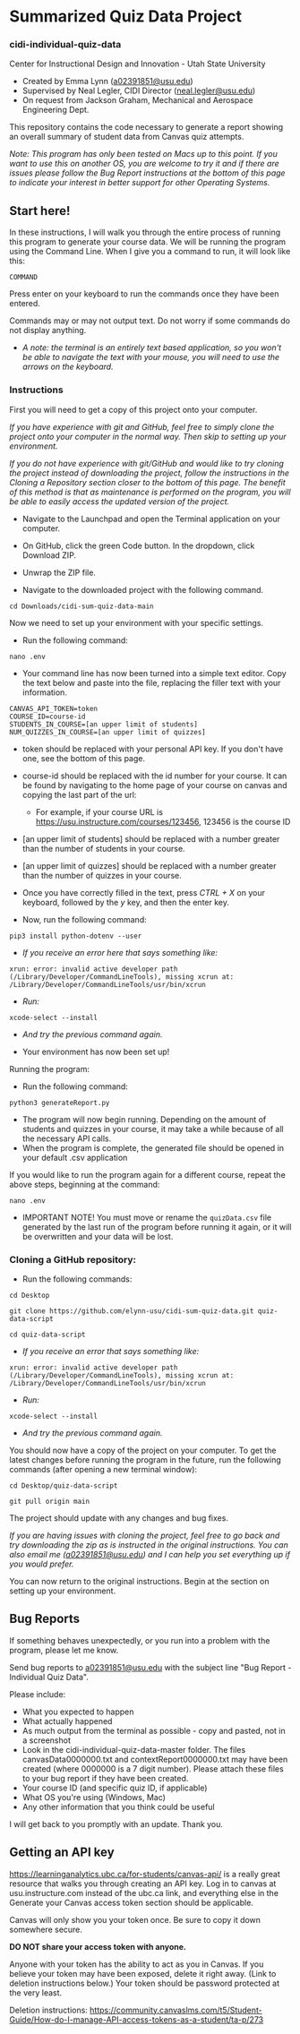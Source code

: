 # Summarized Quiz Data Project
### cidi-individual-quiz-data
Center for Instructional Design and Innovation - Utah State University

* Created by Emma Lynn (a02391851@usu.edu)
* Supervised by Neal Legler, CIDI Director (neal.legler@usu.edu)
* On request from Jackson Graham, Mechanical and Aerospace Engineering Dept.

This repository contains the code necessary to generate a report showing an overall summary of student data from Canvas quiz attempts.

_Note: This program has only been tested on Macs up to this point. If you want to use this on another OS, you are welcome to try it and if there are issues please follow the Bug Report instructions at the bottom of this page to indicate your interest in better support for other Operating Systems._

## Start here!
In these instructions, I will walk you through the entire process of running this program to generate your course data.
We will be running the program using the Command Line. When I give you a command to run, it will look like this:
```
COMMAND
```
Press enter on your keyboard to run the commands once they have been entered.

Commands may or may not output text. Do not worry if some commands do not display anything.

* _A note: the terminal is an entirely text based application, so you won't be able to navigate the text with your mouse, you will need to use the arrows on the keyboard._


### Instructions

First you will need to get a copy of this project onto your computer.

_If you have experience with git and GitHub, feel free to simply clone the project onto your computer in the normal way. Then skip to setting up your environment._

_If you do not have experience with git/GitHub and would like to try cloning the project instead of downloading the project, follow the instructions in the Cloning a Repository section closer to the bottom of this page. 
The benefit of this method is that as maintenance is performed on the program, you will be able to easily access the updated version of the project._

* Navigate to the Launchpad and open the Terminal application on your computer.

* On GitHub, click the green Code button. In the dropdown, click Download ZIP.
* Unwrap the ZIP file.
* Navigate to the downloaded project with the following command.
```
cd Downloads/cidi-sum-quiz-data-main
```

Now we need to set up your environment with your specific settings.
  *  Run the following command:
```commandline
nano .env
```

  *  Your command line has now been turned into a simple text editor. Copy the text below and paste into the file, replacing the filler text with your information.
  ```commandline
CANVAS_API_TOKEN=token
COURSE_ID=course-id
STUDENTS_IN_COURSE=[an upper limit of students]
NUM_QUIZZES_IN_COURSE=[an upper limit of quizzes]
```

* token should be replaced with your personal API key. If you don't have one, see the bottom of this page.
* course-id should be replaced with the id number for your course. It can be found by navigating to the home page of your course on canvas and copying the last part of the url:
  * For example, if your course URL is https://usu.instructure.com/courses/123456, 123456 is the course ID
* [an upper limit of students] should be replaced with a number greater than the number of students in your course.
* [an upper limit of quizzes] should be replaced with a number greater than the number of quizzes in your course.

* Once you have correctly filled in the text, press _CTRL + X_ on your keyboard, followed by the _y_ key, and then the enter key.


* Now, run the following command:
```commandline
pip3 install python-dotenv --user
```

* _If you receive an error here that says something like:_
```commandline
xrun: error: invalid active developer path (/Library/Developer/CommandLineTools), missing xcrun at: /Library/Developer/CommandLineTools/usr/bin/xcrun
```
* _Run:_
```commandline
xcode-select --install
```
* _And try the previous command again._


* Your environment has now been set up!

Running the program:

* Run the following command:
```commandline
python3 generateReport.py
```
* The program will now begin running. Depending on the amount of students and quizzes in your course, it may take a while because of all the necessary API calls.
* When the program is complete, the generated file should be opened in your default .csv application

If you would like to run the program again for a different course, repeat the above steps, beginning at the command:
```commandline
nano .env
```
* IMPORTANT NOTE! You must move or rename the `quizData.csv` file generated by the last run of the program before running it again, or it will be overwritten and your data will be lost.

### Cloning a GitHub repository:
* Run the following commands:
```commandline
cd Desktop
```
```commandline
git clone https://github.com/elynn-usu/cidi-sum-quiz-data.git quiz-data-script
```
```commandline
cd quiz-data-script
```
* _If you receive an error that says something like:_
```commandline
xrun: error: invalid active developer path (/Library/Developer/CommandLineTools), missing xcrun at: /Library/Developer/CommandLineTools/usr/bin/xcrun
```
* _Run:_
```commandline
xcode-select --install
```
* _And try the previous command again._

You should now have a copy of the project on your computer. To get the latest changes before running the program in the future, run the following commands 
(after opening a new terminal window):
```commandline
cd Desktop/quiz-data-script
```
```commandline
git pull origin main
```
The project should update with any changes and bug fixes.

_If you are having issues with cloning the project, feel free to go back and try downloading the zip as is instructed in the original instructions. You can also email me (a02391851@usu.edu) and I can help you set everything up if you would prefer._

You can now return to the original instructions. Begin at the section on setting up your environment.

## Bug Reports
If something behaves unexpectedly, or you run into a problem with the program, please let me know.

Send bug reports to a02391851@usu.edu with the subject line "Bug Report - Individual Quiz Data".

Please include:
* What you expected to happen
* What actually happened
* As much output from the terminal as possible - copy and pasted, not in a screenshot
* Look in the cidi-individual-quiz-data-master folder. The files canvasData0000000.txt and contextReport0000000.txt may have been created (where 0000000 is a 7 digit number). Please attach these files to your bug report if they have been created. 
* Your course ID (and specific quiz ID, if applicable)
* What OS you're using (Windows, Mac)
* Any other information that you think could be useful

I will get back to you promptly with an update. Thank you.

## Getting an API key
https://learninganalytics.ubc.ca/for-students/canvas-api/ is a really great resource that walks you through creating an API key.
 Log in to canvas at usu.instructure.com instead of the ubc.ca link, and everything else in the Generate your Canvas access token section should be applicable.
 
Canvas will only show you your token once. Be sure to copy it down somewhere secure. 

**DO NOT share your access token with anyone.**

Anyone with your token has the ability to act as you in Canvas. If you believe your token may have been exposed, delete it right away. (Link to deletion instructions below.)
 Your token should be password protected at the very least.

Deletion instructions: https://community.canvaslms.com/t5/Student-Guide/How-do-I-manage-API-access-tokens-as-a-student/ta-p/273